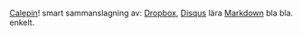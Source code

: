 [Calepin][1]! smart sammanslagning av: [Dropbox][2], [Disqus][3] lära&nbsp;[Markdown][4]&nbsp;bla bla. enkelt.

 [1]: http://calepin.co/
 [2]: https://www.dropbox.com/
 [3]: http://disqus.com/
 [4]: http://daringfireball.net/projects/markdown/syntax  